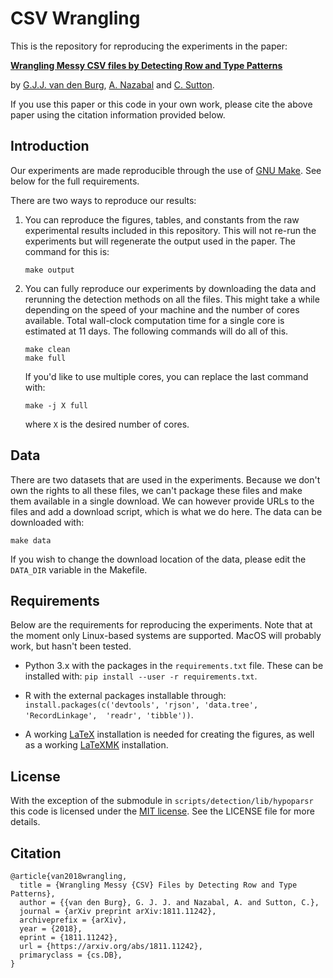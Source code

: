# CSV Wrangling

This is the repository for reproducing the experiments in the paper:

[**Wrangling Messy CSV files by Detecting Row and Type Patterns**](https://arxiv.org/abs/1811.11242)

by [G.J.J. van den Burg](https://gertjanvandenburg.com), [A. 
Nazabal](https://scholar.google.co.uk/citations?user=IanHvT4AAAAJ&hl=en&oi=ao) 
and [C. Sutton](https://homepages.inf.ed.ac.uk/csutton/).

If you use this paper or this code in your own work, please cite the above 
paper using the citation information provided below.

## Introduction

Our experiments are made reproducible through the use of [GNU 
Make](https://www.gnu.org/software/make/). See below for the full 
requirements.

There are two ways to reproduce our results:

1. You can reproduce the figures, tables, and constants from the raw 
   experimental results included in this repository. This will not re-run the 
   experiments but will regenerate the output used in the paper. The command 
   for this is:

       make output

2. You can fully reproduce our experiments by downloading the data and 
   rerunning the detection methods on all the files. This might take a while 
   depending on the speed of your machine and the number of cores available. 
   Total wall-clock computation time for a single core is estimated at 11 
   days. The following commands will do all of this.

       make clean
       make full

   If you'd like to use multiple cores, you can replace the last command with:

       make -j X full

   where ``X`` is the desired number of cores.


## Data

There are two datasets that are used in the experiments. Because we don't own 
the rights to all these files, we can't package these files and make them 
available in a single download. We can however provide URLs to the files and 
add a download script, which is what we do here. The data can be downloaded 
with:

    make data

If you wish to change the download location of the data, please edit the 
``DATA_DIR`` variable in the Makefile.


## Requirements

Below are the requirements for reproducing the experiments. Note that at the 
moment only Linux-based systems are supported. MacOS will probably work, but 
hasn't been tested.

- Python 3.x with the packages in the ``requirements.txt`` file. These can be 
  installed with: ``pip install --user -r requirements.txt``.

- R with the external packages installable through: 
  ``install.packages(c('devtools', 'rjson', 'data.tree', 'RecordLinkage', 
  'readr', 'tibble'))``.

- A working [LaTeX](https://www.latex-project.org/) installation is needed for 
  creating the figures, as well as a working 
  [LaTeXMK](https://mg.readthedocs.io/latexmk.html) installation.


## License

With the exception of the submodule in ``scripts/detection/lib/hypoparsr`` 
this code is licensed under the [MIT 
license](https://en.wikipedia.org/wiki/MIT_License). See the LICENSE file for 
more details.

## Citation

```
@article{van2018wrangling,
  title = {Wrangling Messy {CSV} Files by Detecting Row and Type Patterns},
  author = {{van den Burg}, G. J. J. and Nazabal, A. and Sutton, C.},
  journal = {arXiv preprint arXiv:1811.11242},
  archiveprefix = {arXiv},
  year = {2018},
  eprint = {1811.11242},
  url = {https://arxiv.org/abs/1811.11242},
  primaryclass = {cs.DB},
}
```
